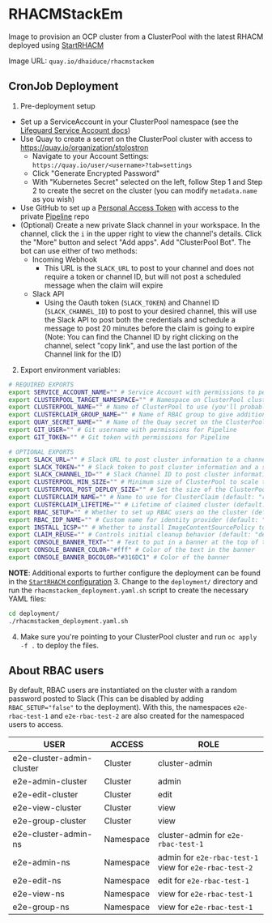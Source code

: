 # RHACMStackEm

Image to provision an OCP cluster from a ClusterPool with the latest RHACM deployed using [StartRHACM](https://github.com/dhaiducek/startrhacm)

Image URL: `quay.io/dhaiduce/rhacmstackem`

## CronJob Deployment

1. Pre-deployment setup
  - Set up a ServiceAccount in your ClusterPool namespace (see the [Lifeguard Service Account docs](https://github.com/stolostron/lifeguard/blob/main/docs/creating_and_using_service_accounts_for_CI.md#creating-a-service-account-and-configuring-roles))
  - Use Quay to create a secret on the ClusterPool cluster with access to https://quay.io/organization/stolostron
    - Navigate to your Account Settings: `https://quay.io/user/<username>?tab=settings`
    - Click "Generate Encrypted Password"
    - With "Kubernetes Secret" selected on the left, follow Step 1 and Step 2 to create the secret on the cluster (you can modify `metadata.name` as you wish)
  - Use GitHub to set up a [Personal Access Token](https://github.com/settings/tokens) with access to the private [Pipeline](https://github.com/stolostron/pipeline/) repo
  - (Optional) Create a new private Slack channel in your workspace. In the channel, click the `i` in the upper right to view the channel's details. Click the "More" button and select "Add apps". Add "ClusterPool Bot". The bot can use either of two methods:
    - Incoming Webhook
      - This URL is the `SLACK_URL` to post to your channel and does not require a token or channel ID, but will not post a scheduled message when the claim will expire
    - Slack API
      - Using the Oauth token (`SLACK_TOKEN`) and Channel ID (`SLACK_CHANNEL_ID`) to post to your desired channel, this will use the Slack API to post both the credentials and schedule a message to post 20 minutes before the claim is going to expire (Note: You can find the Channel ID by right clicking on the channel, select "copy link", and use the last portion of the Channel link for the ID)
2. Export environment variables:
  ```bash
  # REQUIRED EXPORTS
  export SERVICE_ACCOUNT_NAME="" # Service Account with permissions to perform actions on the cluster
  export CLUSTERPOOL_TARGET_NAMESPACE="" # Namespace on ClusterPool cluster
  export CLUSTERPOOL_NAME="" # Name of ClusterPool to use (you'll probably want to use a name without a version for maintainability)
  export CLUSTERCLAIM_GROUP_NAME="" # Name of RBAC group to give additional permissions
  export QUAY_SECRET_NAME="" # Name of the Quay secret on the ClusterPool cluster to deploy RHACM from step 1
  export GIT_USER="" # Git username with permissions for Pipeline
  export GIT_TOKEN="" # Git token with permissions for Pipeline

  # OPTIONAL EXPORTS
  export SLACK_URL="" # Slack URL to post cluster information to a channel using the Incoming Webhook (no token or channel ID needed)
  export SLACK_TOKEN="" # Slack token to post cluster information and a scheduled expiration message to a channel using the Slack API (requires channel ID)
  export SLACK_CHANNEL_ID="" # Slack Channel ID to post cluster information and a scheduled expiration message to a channel using the Slack API (requires token)
  export CLUSTERPOOL_MIN_SIZE="" # Minimum size of ClusterPool to scale to before creating claim (default: "1")
  export CLUSTERPOOL_POST_DEPLOY_SIZE="" # Set the size of the ClusterPool post-deployment
  export CLUSTERCLAIM_NAME="" # Name to use for ClusterClaim (default: "rhacmstackem-${CLUSTERPOOL_NAME}")
  export CLUSTERCLAIM_LIFETIME="" # Lifetime of claimed cluster (default: "12h")
  export RBAC_SETUP="" # Whether to set up RBAC users on the cluster (default: "true")
  export RBAC_IDP_NAME="" # Custom name for identity provider (default: "e2e-htpasswd")
  export INSTALL_ICSP="" # Whether to install ImageContentSourcePolicy to access downstream repos (default: "false")
  export CLAIM_REUSE="" # Controls initial cleanup behavior (default: "delete"): "delete" - Delete existing claims prior to a deploy; "update" - Reuse existing claim; Any other non-empty value will exit the script and not attempt to deploy
  export CONSOLE_BANNER_TEXT="" # Text to put in a banner at the top of the OpenShift console (Use "default" to advertise for RHACMStackEm, leave empty to skip the banner)
  export CONSOLE_BANNER_COLOR="#fff" # Color of the text in the banner
  export CONSOLE_BANNER_BGCOLOR="#316DC1" # Color of the banner
  ```
  **NOTE**: Additional exports to further configure the deployment can be found in the [`StartRHACM` configuration](https://github.com/dhaiducek/startrhacm/blob/main/utils/config.sh.template)
3. Change to the `deployment/` directory and run the `rhacmstackem_deployment.yaml.sh` script to create the necessary YAML files:
  ```bash
  cd deployment/
  ./rhacmstackem_deployment.yaml.sh
  ```
4. Make sure you're pointing to your ClusterPool cluster and run `oc apply -f .` to deploy the files.

## About RBAC users

By default, RBAC users are instantiated on the cluster with a random password posted to Slack (This can be disabled by adding `RBAC_SETUP="false"` to the deployment). With this, the namespaces `e2e-rbac-test-1` and `e2e-rbac-test-2` are also created for the namespaced users to access.

| USER | ACCESS | ROLE |
| --- | --- | --- |
| e2e-cluster-admin-cluster | Cluster | cluster-admin |
| e2e-admin-cluster | Cluster | admin |
| e2e-edit-cluster | Cluster | edit |
| e2e-view-cluster | Cluster | view |
| e2e-group-cluster | Cluster | view |
| e2e-cluster-admin-ns | Namespace | cluster-admin for `e2e-rbac-test-1` |
| e2e-admin-ns | Namespace | admin for `e2e-rbac-test-1`</br>view for `e2e-rbac-test-2` |
| e2e-edit-ns | Namespace | edit for `e2e-rbac-test-1` |
| e2e-view-ns | Namespace | view for `e2e-rbac-test-1` |
| e2e-group-ns | Namespace | view for `e2e-rbac-test-1` |
